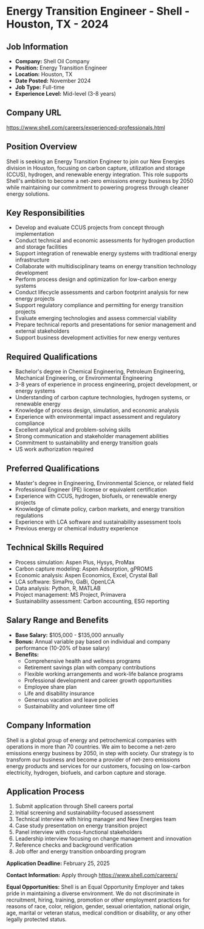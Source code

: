 # Energy Transition Engineer - Shell - Houston, TX - 2024

## Job Information
- **Company:** Shell Oil Company
- **Position:** Energy Transition Engineer
- **Location:** Houston, TX
- **Date Posted:** November 2024
- **Job Type:** Full-time
- **Experience Level:** Mid-level (3-8 years)

## Company URL
https://www.shell.com/careers/experienced-professionals.html

## Position Overview
Shell is seeking an Energy Transition Engineer to join our New Energies division in Houston, focusing on carbon capture, utilization and storage (CCUS), hydrogen, and renewable energy integration. This role supports Shell's ambition to become a net-zero emissions energy business by 2050 while maintaining our commitment to powering progress through cleaner energy solutions.

## Key Responsibilities
- Develop and evaluate CCUS projects from concept through implementation
- Conduct technical and economic assessments for hydrogen production and storage facilities
- Support integration of renewable energy systems with traditional energy infrastructure
- Collaborate with multidisciplinary teams on energy transition technology development
- Perform process design and optimization for low-carbon energy systems
- Conduct lifecycle assessments and carbon footprint analysis for new energy projects
- Support regulatory compliance and permitting for energy transition projects
- Evaluate emerging technologies and assess commercial viability
- Prepare technical reports and presentations for senior management and external stakeholders
- Support business development activities for new energy ventures

## Required Qualifications
- Bachelor's degree in Chemical Engineering, Petroleum Engineering, Mechanical Engineering, or Environmental Engineering
- 3-8 years of experience in process engineering, project development, or energy systems
- Understanding of carbon capture technologies, hydrogen systems, or renewable energy
- Knowledge of process design, simulation, and economic analysis
- Experience with environmental impact assessment and regulatory compliance
- Excellent analytical and problem-solving skills
- Strong communication and stakeholder management abilities
- Commitment to sustainability and energy transition goals
- US work authorization required

## Preferred Qualifications
- Master's degree in Engineering, Environmental Science, or related field
- Professional Engineer (PE) license or equivalent certification
- Experience with CCUS, hydrogen, biofuels, or renewable energy projects
- Knowledge of climate policy, carbon markets, and energy transition regulations
- Experience with LCA software and sustainability assessment tools
- Previous energy or chemical industry experience

## Technical Skills Required
- Process simulation: Aspen Plus, Hysys, ProMax
- Carbon capture modeling: Aspen Adsorption, gPROMS
- Economic analysis: Aspen Economics, Excel, Crystal Ball
- LCA software: SimaPro, GaBi, OpenLCA
- Data analysis: Python, R, MATLAB
- Project management: MS Project, Primavera
- Sustainability assessment: Carbon accounting, ESG reporting

## Salary Range and Benefits
- **Base Salary:** $105,000 - $135,000 annually
- **Bonus:** Annual variable pay based on individual and company performance (10-20% of base salary)
- **Benefits:**
  - Comprehensive health and wellness programs
  - Retirement savings plan with company contributions
  - Flexible working arrangements and work-life balance programs
  - Professional development and career growth opportunities
  - Employee share plan
  - Life and disability insurance
  - Generous vacation and leave policies
  - Sustainability and volunteer time off

## Company Information
Shell is a global group of energy and petrochemical companies with operations in more than 70 countries. We aim to become a net-zero emissions energy business by 2050, in step with society. Our strategy is to transform our business and become a provider of net-zero emissions energy products and services for our customers, focusing on low-carbon electricity, hydrogen, biofuels, and carbon capture and storage.

## Application Process
1. Submit application through Shell careers portal
2. Initial screening and sustainability-focused assessment
3. Technical interview with hiring manager and New Energies team
4. Case study presentation on energy transition project
5. Panel interview with cross-functional stakeholders
6. Leadership interview focusing on change management and innovation
7. Reference checks and background verification
8. Job offer and energy transition onboarding program

**Application Deadline:** February 25, 2025

**Contact Information:** Apply through https://www.shell.com/careers/

**Equal Opportunities:** Shell is an Equal Opportunity Employer and takes pride in maintaining a diverse environment. We do not discriminate in recruitment, hiring, training, promotion or other employment practices for reasons of race, color, religion, gender, sexual orientation, national origin, age, marital or veteran status, medical condition or disability, or any other legally protected status.